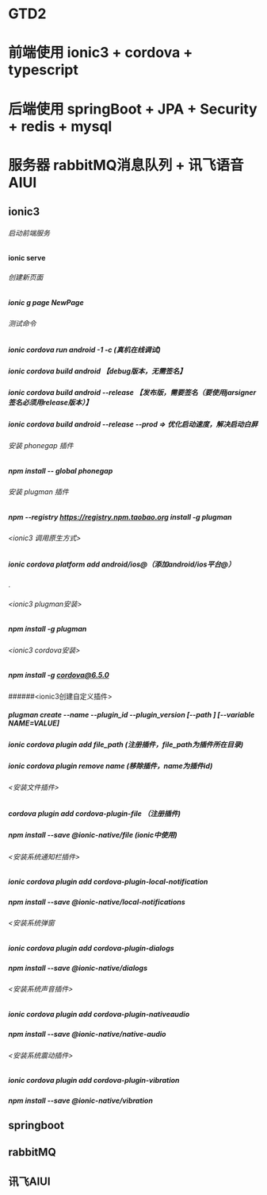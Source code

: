 # GTD2

# 前端使用 ionic3 + cordova + typescript
# 后端使用 springBoot + JPA + Security + redis + mysql
# 服务器 rabbitMQ消息队列 + 讯飞语音AIUI


## ionic3 
###### 启动前端服务
#### ionic serve
###### 创建新页面
##### ionic g page NewPage

###### 测试命令
##### ionic cordova run android -1 -c (真机在线调试)
##### ionic cordova build android 【debug版本，无需签名】
##### ionic cordova build android --release 【发布版，需要签名（要使用jarsigner签名必须用release版本）】
##### ionic cordova build android --release --prod => 优化启动速度，解决启动白屏


###### 安装 phonegap 插件
##### npm install -- global phonegap

###### 安装 plugman 插件
##### npm --registry https://registry.npm.taobao.org install -g plugman

###### <ionic3 调用原生方式>
##### ionic cordova platform add android/ios@<version>（添加android/ios平台@）
.
###### <ionic3 plugman安装>
##### npm install -g plugman
###### <ionic3 cordova安装>
##### npm install -g cordova@6.5.0
######<ionic3创建自定义插件>
##### plugman create --name <pluginName> --plugin_id <pluginID> --plugin_version <version> [--path <directory>] [--variable NAME=VALUE]
##### ionic cordova plugin add file_path (注册插件，file_path为插件所在目录)
##### ionic cordova plugin remove name (移除插件，name为插件id)
#####
###### <安装文件插件>
##### cordova plugin add cordova-plugin-file （注册插件)
##### npm install --save @ionic-native/file (ionic中使用)
#####
###### <安装系统通知栏插件>
##### ionic cordova plugin add cordova-plugin-local-notification
##### npm install --save @ionic-native/local-notifications
#####
###### <安装系统弹窗
##### ionic cordova plugin add cordova-plugin-dialogs
##### npm install --save @ionic-native/dialogs
#####
###### <安装系统声音插件>
##### ionic cordova plugin add cordova-plugin-nativeaudio
##### npm install --save @ionic-native/native-audio
#####
###### <安装系统震动插件>
##### ionic cordova plugin add cordova-plugin-vibration
##### npm install --save @ionic-native/vibration

## springboot


## rabbitMQ


## 讯飞AIUI

